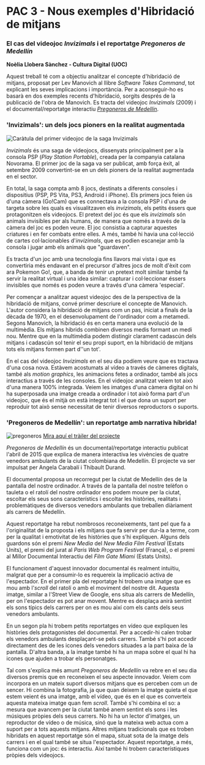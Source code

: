 # PAC 3 - Nous exemples d'Hibridació de mitjans
### El cas del videojoc *Invizimals* i el reportatge *Pregoneros de Medellín*
**Noèlia Llobera Sànchez - Cultura Digital (UOC)**

Aquest treball té com a objectiu analitzar el concepte d'hibridació de mitjans, proposat per Lev Manovich al llibre *Software Takes Command*, tot explicant les seves implicacions i importància. Per a aconseguir-ho es basarà en dos exemples recents d'hibridació, sorgits després de la publicació de l'obra de Manovich. Es tracta del videojoc *Invizimals* (2009) i el documental/reportatge interactiu *[Pregoneros de Medellín](https://pregonerosdemedellin.com/#es)*.

### 'Invizimals': un dels jocs pioners en la realitat augmentada
![Caràtula del primer videojoc de la saga Invizimals](https://upload.wikimedia.org/wikipedia/en/d/dc/Invizimals.jpg)

*Invizimals* és una saga de videojocs, dissenyats principalment per a la consola PSP (*Play Station Portable*), creada per la companyia catalana Novorama. El primer joc de la saga va ser publicat, amb força èxit, al setembre 2009 convertint-se en un dels pioners de la realitat augmentada en el sector. 

En total, la saga compta amb 8 jocs, destinats a diferents consoles i dispositius (PSP, PS Vita, PS3, Android i iPhone). Els primers jocs feien ús d'una càmera (Go!Cam) que es connectava a la consola PSP i d'una de targeta sobre les quals es visualitzaven els *invizimals*, els petits éssers que protagonitzen els videojocs. El pretext del joc és que els *invizimals* són animals invisibles per als humans, de manera que només a través de la càmera del joc es poden veure. El joc consistia a capturar aquestes criatures i en fer combats entre elles. A més, també hi havia una col·lecció de cartes col·lacionables d'*invizimals*, que es podien escanejar amb la consola i jugar amb els animals que "guardaven".

Es tracta d'un joc amb una tecnologia fins llavors mai vista i que es convertiria més endavant en el precursor d'altres jocs de molt d'èxit com ara Pokemon Go!, que, a banda de tenir un pretext molt similar també fa servir la realitat virtual i una idea similar: capturar i col·leccionar éssers invisibles que només es poden veure a través d'una càmera 'especial'. 

Per començar a analitzar aquest videojoc des de la perspectiva de la hibridació de mitjans, convé primer descriure el concepte de Manovich. L'autor considera la hibridació de mitjans com un pas, iniciat a finals de la dècada de 1970, en el desenvolupament de l'ordinador com a metamedi. Segons Manovich, la hibridació és en certa manera una evolució de la multimèdia. Els mitjans hibrids combinen diversos medis formant un medi nou. Mentre que en la multimèdia podem distingir clarament cadascún dels mitjans i cadascún sol tenir el seu propi suport, en la hibridació de mitjans tots els mitjans formen part d''un tot'.

En el cas del videojoc *Invizimals* en el seu dia podíem veure que es tractava d'una cosa nova. Estàvem acostumats al vídeo a través de càmeres digitals, també als *motion graphics*, les animacions fetes a ordinador, també als jocs interactius a través de les consoles. En el videojoc analitzat veiem tot això d'una manera 100% integrada. Veiem les imatges d'una càmera digital on hi ha superposada una imatge creada a ordinador i tot això forma part d'un videojoc, que és el mitjà on està integrat tot i el que dona un suport per reproduir tot això sense necessitat de tenir diversos reproductors o suports.

### 'Pregoneros de Medellín': un reportatge amb narrativa híbrida!
![pregoneros](https://pregonerosdemedellin.com/images/seo/es.jpg)
[Mira aquí el tràiler del projecte](https://player.vimeo.com/video/123789400?h=89d45a1dd3)

*Pregoneros de Medellín* és un documental/reportatge interactiu publicat l'abril de 2015 que explica de manera interactiva les vivències de quatre venedors ambulants de la ciutat colombiana de Medellín. El projecte va ser impulsat per Angela Carabalí i Thibault Durand.

El documental proposa un recorregut per la ciutat de Medellín des de la pantalla del nostre ordinador. A través de la pantalla del nostre telèfon o tauleta o el ratolí del nostre ordinador ens podem moure per la ciutat, escoltar els seus sons característics i escoltar les històries, realitats i problemàtiques de diversos venedors ambulants que treballen diàriament als carrers de Medellín.

Aquest reportatge ha rebut nombrosos reconeixements, tant pel que fa a l'originalitat de la proposta i els mitjans que fa servir per dur-la a terme, com per la qualitat i emotivitat de les històries que s'hi expliquen. Alguns dels guardons són el premi *New Media* del *New Media Film Festival* (Estats Units), el premi del jurat al *Paris Web Program Festival* (França), o el premi al Millor Documental Interactiu del *Film Gate Miami* (Estats Units).

El funcionament d'aquest innovador documental és realment intuïtiu, malgrat que per a consumir-lo es requereix la implicació activa de l'espectador. En el primer pla del reportatge hi trobem una imatge que es mou amb l'*scroll* del ratolí o amb el moviment del nostre dit. Aquesta imatge, similar a l'Street View de Google, ens situa als carrers de Medellín, per on l'espectador es pot anar movent. Mentre es desplaça anirà sentint els sons típics dels carrers per on es mou així com els cants dels seus venedors ambulants. 

En un segon pla hi trobem petits reportatges en vídeo que expliquen les històries dels protagonistes del documental. Per a accedir-hi calen trobar els venedors ambulants desplaçant-se pels carrers. També s'hi pot accedir directament des de les icones dels venedors situades a la part baixa de la pantalla. D'altra banda, a la imatge també hi ha un mapa sobre el qual hi ha icones que ajuden a trobar els personatges.

Tal com s'explica més amunt *Pregoneros de Medellín* va rebre en el seu dia diversos premis que en reconeixen el seu aspecte innovador. Veiem com incorpora en un mateix suport diversos mitjans que es perceben com un de sencer. Hi combina la fotografia, ja que quan deixem la imatge quieta el que estem veient és una imatge, amb el vídeo, que és en el que es converteix aquesta mateixa imatge quan fem *scroll*. També s'hi combina el so: a mesura que avancem per la ciutat també anem sentint els sons i les músiques pròpies dels seus carrers. No hi ha un lector d'imatges, un reproductor de vídeo o de música, sinó que la mateixa web actua com a suport per a tots aquests mitjans. Altres mitjans tradicionals que es troben hibridats en aquest reportatge són el mapa, situat sota de la imatge dels carrers i en el qual també se situa l'espectador. Aquest reportatge, a més, funciona com un joc: és interactiu. Així també hi trobem característiques pròpies dels videojocs.

